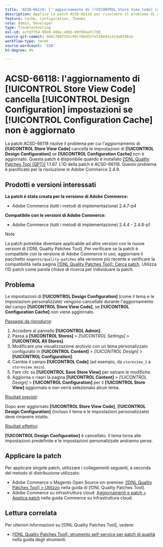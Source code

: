 ```yaml
---
title: 'ACSD-66118: l''aggiornamento di [!UICONTROL Store View Code] cancella [!UICONTROL Design Configuration] impostazioni se [!UICONTROL Configuration Cache] non è aggiornato'
description: Applica la patch ACSD-66118 per risolvere il problema di Adobe Commerce per cui l'aggiornamento di [!UICONTROL Store View Code] cancella [!UICONTROL Design Configuration] (tema e impostazioni personalizzate) se [!UICONTROL Configuration Cache] non è aggiornato correttamente.
feature: Cache, Configuration, Themes
role: Admin, Developer
type: Troubleshooting
exl-id: ecfdff54-99e0-4dbe-a0bb-80f60aafc7b6
source-git-commit: 468c780f355c99cf06d557e530e81c414a01961e
workflow-type: tm+mt
source-wordcount: '328'
ht-degree: 0%

---
```


# ACSD-66118: l&#39;aggiornamento di **[!UICONTROL Store View Code]** cancella **[!UICONTROL Design Configuration]** impostazioni se **[!UICONTROL Configuration Cache]** non è aggiornato

La patch ACSD-66118 risolve il problema per cui l&#39;aggiornamento di **[!UICONTROL Store View Code]** cancella le impostazioni di **[!UICONTROL Design Configuration]** se **[!UICONTROL Configuration Cache]** non è aggiornato. Questa patch è disponibile quando è installato [[!DNL Quality Patches Tool (QPT)]](/help/tools/quality-patches-tool/quality-patches-tool-to-self-serve-quality-patches.md) 1.1.67. L’ID della patch è ACSD-66118. Questo problema è pianificato per la risoluzione in Adobe Commerce 2.4.9.

## Prodotti e versioni interessati

**La patch è stata creata per la versione di Adobe Commerce:**

* Adobe Commerce (tutti i metodi di implementazione) 2.4.7-p4

**Compatibile con le versioni di Adobe Commerce:**

* Adobe Commerce (tutti i metodi di implementazione) 2.4.4 - 2.4.8-p1

>[!NOTE]
>
>La patch potrebbe diventare applicabile ad altre versioni con le nuove versioni di [!DNL Quality Patches Tool]. Per verificare se la patch è compatibile con la versione di Adobe Commerce in uso, aggiornare il pacchetto `magento/quality-patches` alla versione più recente e verificare la compatibilità nella pagina [[!DNL Quality Patches Tool]: Cerca patch](https://experienceleague.adobe.com/tools/commerce-quality-patches/index.html). Utilizza l’ID patch come parola chiave di ricerca per individuare la patch.

## Problema

Le impostazioni di **[!UICONTROL Design Configuration]** (come il tema e le impostazioni personalizzate) vengono cancellate durante l&#39;aggiornamento del campo **[!UICONTROL Store View Code]**, se **[!UICONTROL Configuration Cache]** non viene aggiornato.

<u>Passaggi da riprodurre</u>:

1. Accedere al pannello **[!UICONTROL Admin]**.
2. Passa a **[!UICONTROL Stores]** > *[!UICONTROL Settings]* > **[!UICONTROL All Stores]**.
3. Modificare una visualizzazione archivio con un tema personalizzato configurato in **[!UICONTROL Content]** > *[!UICONTROL Design]* > **[!UICONTROL Configuration]**.
4. Cambia il campo **[!UICONTROL Code]** (ad esempio, da `storeview_1` a `storeview_main`).
5. Fare clic su **[!UICONTROL Save Store View]** per salvare le modifiche.
6. Aggiorna o riapri la pagina **[!UICONTROL Content]** > *[!UICONTROL Design]* > **[!UICONTROL Configuration]** per il **[!UICONTROL Store View]** aggiornato e non verrà selezionato alcun tema.

<u>Risultati previsti</u>:

Dopo aver aggiornato **[!UICONTROL Store View Code]**, **[!UICONTROL Design Configuration]** (incluso il tema e le impostazioni personalizzate) deve rimanere intatto.

<u>Risultati effettivi</u>:

**[!UICONTROL Design Configuration]** è cancellato. Il tema torna alle impostazioni predefinite e le impostazioni personalizzate andranno perse.

## Applicare la patch

Per applicare singole patch, utilizzare i collegamenti seguenti, a seconda del metodo di distribuzione utilizzato:

* Adobe Commerce o Magento Open Source on-premise: [[!DNL Quality Patches Tool] > Utilizzo](/help/tools/quality-patches-tool/usage.md) nella guida di [!DNL Quality Patches Tool].
* Adobe Commerce su infrastruttura cloud: [Aggiornamenti e patch > Applica patch](https://experienceleague.adobe.com/docs/commerce-cloud-service/user-guide/develop/upgrade/apply-patches.html) nella guida Commerce su infrastruttura cloud.

## Lettura correlata

Per ulteriori informazioni su [!DNL Quality Patches Tool], vedere:

* [[!DNL Quality Patches Tool]: strumento self-service per patch di qualità](/help/tools/quality-patches-tool/quality-patches-tool-to-self-serve-quality-patches.md) nella guida degli strumenti.
